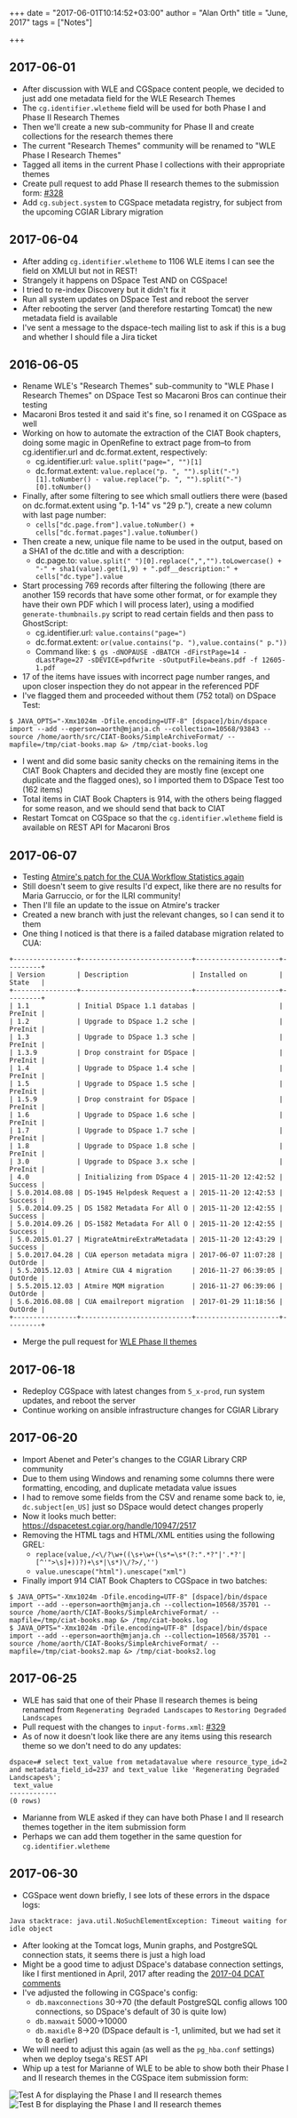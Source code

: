 +++
date = "2017-06-01T10:14:52+03:00"
author = "Alan Orth"
title = "June, 2017"
tags = ["Notes"]

+++
## 2017-06-01

- After discussion with WLE and CGSpace content people, we decided to just add one metadata field for the WLE Research Themes
- The `cg.identifier.wletheme` field will be used for both Phase I and Phase II Research Themes
- Then we'll create a new sub-community for Phase II and create collections for the research themes there
- The current "Research Themes" community will be renamed to "WLE Phase I Research Themes"
- Tagged all items in the current Phase I collections with their appropriate themes
- Create pull request to add Phase II research themes to the submission form: [#328](https://github.com/ilri/DSpace/pull/328)
- Add `cg.subject.system` to CGSpace metadata registry, for subject from the upcoming CGIAR Library migration

## 2017-06-04

- After adding `cg.identifier.wletheme` to 1106 WLE items I can see the field on XMLUI but not in REST!
- Strangely it happens on DSpace Test AND on CGSpace!
- I tried to re-index Discovery but it didn't fix it
- Run all system updates on DSpace Test and reboot the server
- After rebooting the server (and therefore restarting Tomcat) the new metadata field is available
- I've sent a message to the dspace-tech mailing list to ask if this is a bug and whether I should file a Jira ticket

## 2016-06-05

- Rename WLE's "Research Themes" sub-community to "WLE Phase I Research Themes" on DSpace Test so Macaroni Bros can continue their testing
- Macaroni Bros tested it and said it's fine, so I renamed it on CGSpace as well
- Working on how to automate the extraction of the CIAT Book chapters, doing some magic in OpenRefine to extract page from–to from cg.identifier.url and dc.format.extent, respectively:
  - cg.identifier.url: `value.split("page=", "")[1]`
  - dc.format.extent: `value.replace("p. ", "").split("-")[1].toNumber() - value.replace("p. ", "").split("-")[0].toNumber()`
- Finally, after some filtering to see which small outliers there were (based on dc.format.extent using "p. 1-14" vs "29 p."), create a new column with last page number:
  - `cells["dc.page.from"].value.toNumber() + cells["dc.format.pages"].value.toNumber()`
- Then create a new, unique file name to be used in the output, based on a SHA1 of the dc.title and with a description:
  - dc.page.to: `value.split(" ")[0].replace(",","").toLowercase() + "-" + sha1(value).get(1,9) + ".pdf__description:" + cells["dc.type"].value`
- Start processing 769 records after filtering the following (there are another 159 records that have some other format, or for example they have their own PDF which I will process later), using a modified `generate-thumbnails.py` script to read certain fields and then pass to GhostScript:
  - cg.identifier.url: `value.contains("page=")`
  - dc.format.extent: `or(value.contains("p. "),value.contains(" p."))`
  - Command like: `$ gs -dNOPAUSE -dBATCH -dFirstPage=14 -dLastPage=27 -sDEVICE=pdfwrite -sOutputFile=beans.pdf -f 12605-1.pdf`
- 17 of the items have issues with incorrect page number ranges, and upon closer inspection they do not appear in the referenced PDF
- I've flagged them and proceeded without them (752 total) on DSpace Test:

```
$ JAVA_OPTS="-Xmx1024m -Dfile.encoding=UTF-8" [dspace]/bin/dspace import --add --eperson=aorth@mjanja.ch --collection=10568/93843 --source /home/aorth/src/CIAT-Books/SimpleArchiveFormat/ --mapfile=/tmp/ciat-books.map &> /tmp/ciat-books.log
```

- I went and did some basic sanity checks on the remaining items in the CIAT Book Chapters and decided they are mostly fine (except one duplicate and the flagged ones), so I imported them to DSpace Test too (162 items)
- Total items in CIAT Book Chapters is 914, with the others being flagged for some reason, and we should send that back to CIAT
- Restart Tomcat on CGSpace so that the `cg.identifier.wletheme` field is available on REST API for Macaroni Bros

## 2017-06-07

- Testing [Atmire's patch for the CUA Workflow Statistics again](https://github.com/ilri/DSpace/pull/319)
- Still doesn't seem to give results I'd expect, like there are no results for Maria Garruccio, or for the ILRI community!
- Then I'll file an update to the issue on Atmire's tracker
- Created a new branch with just the relevant changes, so I can send it to them
- One thing I noticed is that there is a failed database migration related to CUA:

```
+----------------+----------------------------+---------------------+---------+
| Version        | Description                | Installed on        | State   |
+----------------+----------------------------+---------------------+---------+
| 1.1            | Initial DSpace 1.1 databas |                     | PreInit |
| 1.2            | Upgrade to DSpace 1.2 sche |                     | PreInit |
| 1.3            | Upgrade to DSpace 1.3 sche |                     | PreInit |
| 1.3.9          | Drop constraint for DSpace |                     | PreInit |
| 1.4            | Upgrade to DSpace 1.4 sche |                     | PreInit |
| 1.5            | Upgrade to DSpace 1.5 sche |                     | PreInit |
| 1.5.9          | Drop constraint for DSpace |                     | PreInit |
| 1.6            | Upgrade to DSpace 1.6 sche |                     | PreInit |
| 1.7            | Upgrade to DSpace 1.7 sche |                     | PreInit |
| 1.8            | Upgrade to DSpace 1.8 sche |                     | PreInit |
| 3.0            | Upgrade to DSpace 3.x sche |                     | PreInit |
| 4.0            | Initializing from DSpace 4 | 2015-11-20 12:42:52 | Success |
| 5.0.2014.08.08 | DS-1945 Helpdesk Request a | 2015-11-20 12:42:53 | Success |
| 5.0.2014.09.25 | DS 1582 Metadata For All O | 2015-11-20 12:42:55 | Success |
| 5.0.2014.09.26 | DS-1582 Metadata For All O | 2015-11-20 12:42:55 | Success |
| 5.0.2015.01.27 | MigrateAtmireExtraMetadata | 2015-11-20 12:43:29 | Success |
| 5.0.2017.04.28 | CUA eperson metadata migra | 2017-06-07 11:07:28 | OutOrde |
| 5.5.2015.12.03 | Atmire CUA 4 migration     | 2016-11-27 06:39:05 | OutOrde |
| 5.5.2015.12.03 | Atmire MQM migration       | 2016-11-27 06:39:06 | OutOrde |
| 5.6.2016.08.08 | CUA emailreport migration  | 2017-01-29 11:18:56 | OutOrde |
+----------------+----------------------------+---------------------+---------+
```

- Merge the pull request for [WLE Phase II themes](https://github.com/ilri/DSpace/pull/328)

## 2017-06-18

- Redeploy CGSpace with latest changes from `5_x-prod`, run system updates, and reboot the server
- Continue working on ansible infrastructure changes for CGIAR Library

## 2017-06-20

- Import Abenet and Peter's changes to the CGIAR Library CRP community
- Due to them using Windows and renaming some columns there were formatting, encoding, and duplicate metadata value issues
- I had to remove some fields from the CSV and rename some back to, ie, `dc.subject[en_US]` just so DSpace would detect changes properly
- Now it looks much better: https://dspacetest.cgiar.org/handle/10947/2517
- Removing the HTML tags and HTML/XML entities using the following GREL:
  - `replace(value,/<\/?\w+((\s+\w+(\s*=\s*(?:".*?"|'.*?'|[^'">\s]+))?)+\s*|\s*)\/?>/,'')`
  - `value.unescape("html").unescape("xml")`
- Finally import 914 CIAT Book Chapters to CGSpace in two batches:

```
$ JAVA_OPTS="-Xmx1024m -Dfile.encoding=UTF-8" [dspace]/bin/dspace import --add --eperson=aorth@mjanja.ch --collection=10568/35701 --source /home/aorth/CIAT-Books/SimpleArchiveFormat/ --mapfile=/tmp/ciat-books.map &> /tmp/ciat-books.log
$ JAVA_OPTS="-Xmx1024m -Dfile.encoding=UTF-8" [dspace]/bin/dspace import --add --eperson=aorth@mjanja.ch --collection=10568/35701 --source /home/aorth/CIAT-Books/SimpleArchiveFormat/ --mapfile=/tmp/ciat-books2.map &> /tmp/ciat-books2.log
```

## 2017-06-25

- WLE has said that one of their Phase II research themes is being renamed from `Regenerating Degraded Landscapes` to `Restoring Degraded Landscapes`
- Pull request with the changes to `input-forms.xml`: [#329](https://github.com/ilri/DSpace/pull/329)
- As of now it doesn't look like there are any items using this research theme so we don't need to do any updates:

```
dspace=# select text_value from metadatavalue where resource_type_id=2 and metadata_field_id=237 and text_value like 'Regenerating Degraded Landscapes%';
 text_value
------------
(0 rows)
```

- Marianne from WLE asked if they can have both Phase I and II research themes together in the item submission form
- Perhaps we can add them together in the same question for `cg.identifier.wletheme`

## 2017-06-30

- CGSpace went down briefly, I see lots of these errors in the dspace logs:

```
Java stacktrace: java.util.NoSuchElementException: Timeout waiting for idle object
```

- After looking at the Tomcat logs, Munin graphs, and PostgreSQL connection stats, it seems there is just a high load
- Might be a good time to adjust DSpace's database connection settings, like I first mentioned in April, 2017 after reading the [2017-04 DCAT comments](https://wiki.duraspace.org/display/cmtygp/DCAT+Meeting+April+2017)
- I've adjusted the following in CGSpace's config:
  - `db.maxconnections` 30→70 (the default PostgreSQL config allows 100 connections, so DSpace's default of 30 is quite low)
  - `db.maxwait` 5000→10000
  - `db.maxidle` 8→20 (DSpace default is -1, unlimited, but we had set it to 8 earlier)
- We will need to adjust this again (as well as the `pg_hba.conf` settings) when we deploy tsega's REST API
- Whip up a test for Marianne of WLE to be able to show both their Phase I and II research themes in the CGSpace item submission form:

![Test A for displaying the Phase I and II research themes](/cgspace-notes/2017/06/wle-theme-test-a.png)
![Test B for displaying the Phase I and II research themes](/cgspace-notes/2017/06/wle-theme-test-b.png)
